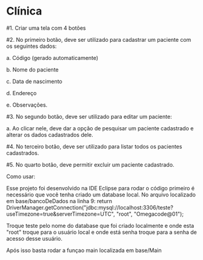 # Clínica

#1. Criar uma tela com 4 botões


#2. No primeiro botão, deve ser utilizado para cadastrar um paciente com
os seguintes dados:

  a. Código (gerado automaticamente)

  b. Nome do paciente

  c. Data de nascimento

  d. Endereço

  e. Observações.


#3. No segundo botão, deve ser utilizado para editar um paciente:

  a. Ao clicar nele, deve dar a opção de pesquisar um paciente cadastrado
e alterar os dados cadastrados dele.


#4. No terceiro botão, deve ser utilizado para listar todos os pacientes
cadastrados.


#5. No quarto botão, deve permitir excluir um paciente cadastrado.

Como usar:

Esse projeto foi desenvolvido na IDE Eclipse para rodar o código primeiro é necessário que você tenha criado um database local.
No arquivo localizado em base/bancoDeDados na linha 9:
return  DriverManager.getConnection("jdbc:mysql://localhost:3306/teste?useTimezone=true&serverTimezone=UTC", "root", "Omegacode@01");

Troque teste pelo nome do database que foi criado localmente e onde esta "root" troque para o usuário local e onde está senha troque para a senha 
de acesso desse usuário.

Após isso basta rodar a funçao main localizada em base/Main
